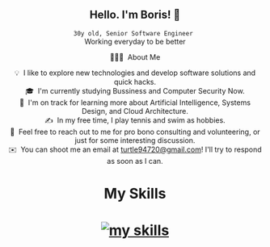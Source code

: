 <div align="center">
	<h2>Hello. I'm Boris! 🦇</h2>
	<p><code>30y old, Senior Software Engineer </code><br>Working everyday to be better</p>
👨🏻‍💻 &nbsp;About Me

💡 &nbsp;I like to explore new technologies and develop software solutions and quick hacks.\
🎓 &nbsp;I'm currently studying Bussiness and Computer Security Now.\
🌱 &nbsp;I'm on track for learning more about Artificial Intelligence, Systems Design, and Cloud Architecture.\
✍️ &nbsp;In my free time, I play tennis and swim as hobbies.\
💬 &nbsp;Feel free to reach out to me for pro bono consulting and volunteering, or just for some interesting discussion.\
✉️ &nbsp;You can shoot me an email at turtle94720@gmail.com! I'll try to respond as soon as I can.
	<p align="center">
 <h1> My Skills <h1/>
		<a href="https://skillicons.dev">
			<img alt="my skills" src="https://skillicons.dev/icons?i=vscode,arduino,php,unity,ts,laravel,stackoverflow,sqlite,sass,regex,redis,react,py,powershell,ps,nodejs,npm,nextjs,mysql,mongodb,maven,ubuntu,linux,kotlin,js,java,tailwind,html,heroku,firebase,gradle,github,githubactions,git,gcp,express,eclipse,docker,bots,discord,deno,css,cloudflare,bootstrap,androidstudio" />
		</a>
	</p>
</div>
